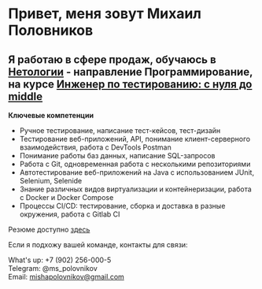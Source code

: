 # **Привет, меня зовут Михаил Половников**

## Я работаю в сфере продаж, обучаюсь в [Нетологии](https://netology.ru/) - направление Программирование, на курсе [Инженер по тестированию: с нуля до middle](https://netology.ru/programs/qa-middle)

**Ключевые компетенции**

* Ручное тестирование, написание тест-кейсов, тест-дизайн 
* Тестирование веб-приложений, API, понимание клиент-серверного взаимодействия, работа с DevTools Postman 
* Понимание работы баз данных, написание SQL-запросов 
* Работа с Git, одновременная работа с несколькими репозиториями 
* Автотестирование веб-приложений на Java с использованием JUnit, Selenium, Selenide 
* Знание различных видов виртуализации и контейнеризации, работа с Docker и Docker Compose
* Процессы CI/CD: тестирование, сборка и доставка в разные окружения, работа с Gitlab CI
  
Резюме доступно [здесь](https://github.com/MikhailPolo/MikhailPolo/blob/main/CV.pdf)

Если я подхожу вашей команде, контакты для связи:

What's up: +7 (902) 256-000-5  
Telegram: @ms_polovnikov  
Email: mishapolovnikov@gmail.com  


